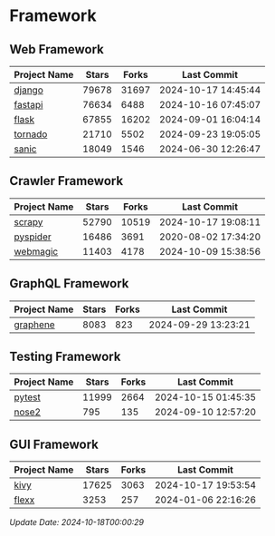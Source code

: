 # Framework

## Web Framework
| Project Name | Stars | Forks | Last Commit |
| ------------ | ----- | ----- | ----------- |
| [django](https://github.com/django/django) | 79678 | 31697 | 2024-10-17 14:45:44 |
| [fastapi](https://github.com/fastapi/fastapi) | 76634 | 6488 | 2024-10-16 07:45:07 |
| [flask](https://github.com/pallets/flask) | 67855 | 16202 | 2024-09-01 16:04:14 |
| [tornado](https://github.com/tornadoweb/tornado) | 21710 | 5502 | 2024-09-23 19:05:05 |
| [sanic](https://github.com/sanic-org/sanic) | 18049 | 1546 | 2024-06-30 12:26:47 |

## Crawler Framework
| Project Name | Stars | Forks | Last Commit |
| ------------ | ----- | ----- | ----------- |
| [scrapy](https://github.com/scrapy/scrapy) | 52790 | 10519 | 2024-10-17 19:08:11 |
| [pyspider](https://github.com/binux/pyspider) | 16486 | 3691 | 2020-08-02 17:34:20 |
| [webmagic](https://github.com/code4craft/webmagic) | 11403 | 4178 | 2024-10-09 15:38:56 |

## GraphQL Framework
| Project Name | Stars | Forks | Last Commit |
| ------------ | ----- | ----- | ----------- |
| [graphene](https://github.com/graphql-python/graphene) | 8083 | 823 | 2024-09-29 13:23:21 |

## Testing Framework
| Project Name | Stars | Forks | Last Commit |
| ------------ | ----- | ----- | ----------- |
| [pytest](https://github.com/pytest-dev/pytest) | 11999 | 2664 | 2024-10-15 01:45:35 |
| [nose2](https://github.com/nose-devs/nose2) | 795 | 135 | 2024-09-10 12:57:20 |

## GUI Framework
| Project Name | Stars | Forks | Last Commit |
| ------------ | ----- | ----- | ----------- |
| [kivy](https://github.com/kivy/kivy) | 17625 | 3063 | 2024-10-17 19:53:54 |
| [flexx](https://github.com/flexxui/flexx) | 3253 | 257 | 2024-01-06 22:16:26 |

*Update Date: 2024-10-18T00:00:29*